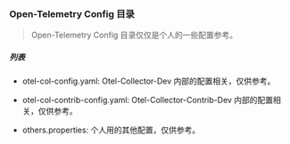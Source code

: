### Open-Telemetry Config 目录

> Open-Telemetry Config 目录仅仅是个人的一些配置参考。

##### 列表

- otel-col-config.yaml: Otel-Collector-Dev 内部的配置相关，仅供参考。

- otel-col-contrib-config.yaml: Otel-Collector-Contrib-Dev 内部的配置相关，仅供参考。

- others.properties: 个人用的其他配置，仅供参考。